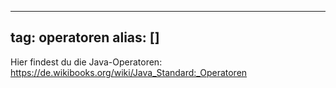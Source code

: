 
---
tag: operatoren
alias: []
---

Hier findest du die Java-Operatoren: https://de.wikibooks.org/wiki/Java_Standard:_Operatoren
